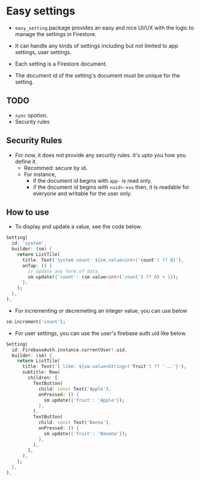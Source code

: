 # Easy settings

- `easy_setting` package provides an easy and nice UI/UX with the logic to manage the settings in Firestore.
- It can handle any kinds of settings including but not limited to app settings, user settings.

- Each setting is a Firestore document.

- The document id of the setting's document must be unique for the setting.


## TODO

- `sync` opotion.
- Security rules

## Security Rules

- For now, it does not provide any security rules. it's upto you how you define it.
  - Recommed: secure by id.
  - For instance,
    - if the document id begins with `app-` is read only.
    - if the document id begins with `<uid>-xxx` then, it is readable for everyone and writable for the user only.

## How to use

- To display and update a value, see the code below.

```dart
Setting(
  id: 'system',
  builder: (sm) {
    return ListTile(
      title: Text('System count: ${sm.value<int>('count') ?? 0}'),
      onTap: () {
        // Update any form of data.
        sm.update({'count': (sm.value<int>('count') ?? 0) + 1});
      },
    );
  },
),
```

- For incrementing or decremeting an integer value, you can use below
```dart
sm.increment('count');
```


- For user settings, you can use the user's firebase auth uid like below.

```dart
Setting(
  id: FirebaseAuth.instance.currentUser!.uid,
  builder: (sm) {
    return ListTile(
      title: Text('I like: ${sm.value<String>('fruit') ?? '...'}'),
      subtitle: Row(
        children: [
          TextButton(
            child: const Text('Apple'),
            onPressed: () {
              sm.update({'fruit': 'Apple'});
            },
          ),
          TextButton(
            child: const Text('Banna'),
            onPressed: () {
              sm.update({'fruit': 'Banana'});
            },
          ),
        ],
      ),
    );
  },
),
```


